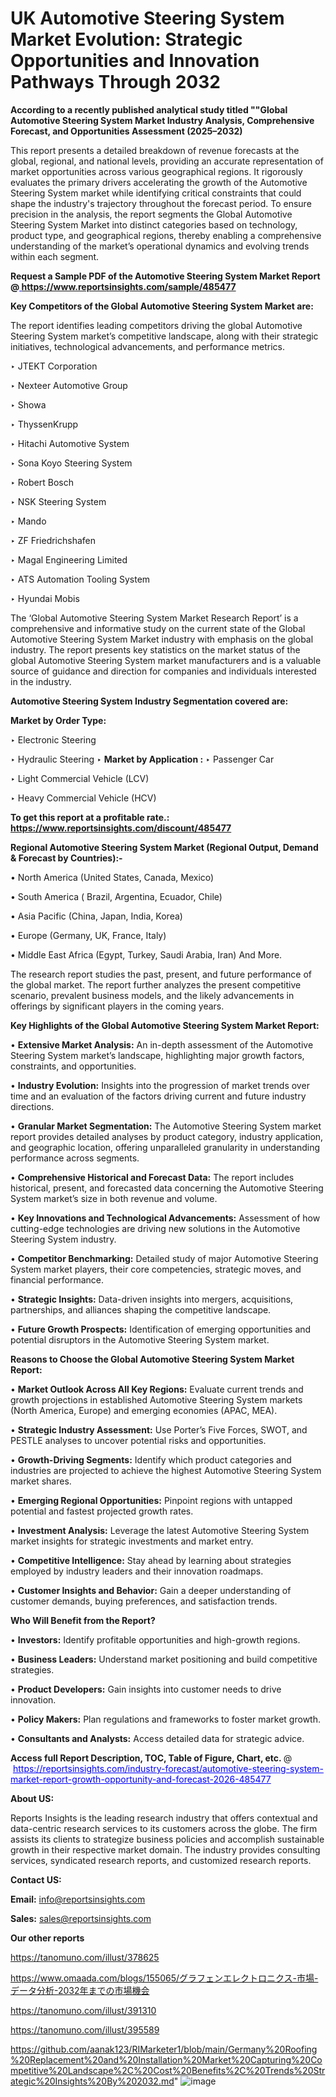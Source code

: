 # UK Automotive Steering System Market Evolution: Strategic Opportunities and Innovation Pathways Through 2032

<strong>According to a recently published analytical study titled ""Global Automotive Steering System Market Industry Analysis, Comprehensive Forecast, and Opportunities Assessment (2025–2032)</strong>

This report presents a detailed breakdown of revenue forecasts at the global, regional, and national levels, providing an accurate representation of market opportunities across various geographical regions. It rigorously evaluates the primary drivers accelerating the growth of the Automotive Steering System market while identifying critical constraints that could shape the industry's trajectory throughout the forecast period. To ensure precision in the analysis, the report segments the Global Automotive Steering System Market into distinct categories based on technology, product type, and geographical regions, thereby enabling a comprehensive understanding of the market’s operational dynamics and evolving trends within each segment.

<strong>Request a Sample PDF of the Automotive Steering System Market Report </strong><strong>@<a href=https://www.reportsinsights.com/sample/485477 style=color:#0000ff;> https://www.reportsinsights.com/sample/485477</a></strong></font>

<strong>Key Competitors of the Global Automotive Steering System Market are:</strong>

The report identifies leading competitors driving the global Automotive Steering System market’s competitive landscape, along with their strategic initiatives, technological advancements, and performance metrics.

‣ JTEKT Corporation

‣ Nexteer Automotive Group

‣ Showa

‣ ThyssenKrupp

‣ Hitachi Automotive System

‣ Sona Koyo Steering System

‣ Robert Bosch

‣ NSK Steering System

‣ Mando

‣ ZF Friedrichshafen

‣ Magal Engineering Limited

‣ ATS Automation Tooling System

‣ Hyundai Mobis

The ‘Global Automotive Steering System Market Research Report’ is a comprehensive and informative study on the current state of the Global Automotive Steering System Market industry with emphasis on the global industry. The report presents key statistics on the market status of the global Automotive Steering System market manufacturers and is a valuable source of guidance and direction for companies and individuals interested in the industry.

<strong>Automotive Steering System Industry Segmentation covered are:</strong>

<strong>Market by Order Type: </strong>

‣ Electronic Steering

‣ Hydraulic Steering
‣ 
<strong>Market by Application :</strong>
‣ Passenger Car

‣ Light Commercial Vehicle (LCV)

‣ Heavy Commercial Vehicle (HCV)

<strong>To get this report at a profitable rate.: <a href=https://www.reportsinsights.com/discount/485477 style=color:#0000ff;>https://www.reportsinsights.com/discount/485477</a></strong></font>

<strong>Regional Automotive Steering System Market (Regional Output, Demand &amp; Forecast by Countries):-</strong>

• North America (United States, Canada, Mexico)

• South America ( Brazil, Argentina, Ecuador, Chile)

• Asia Pacific (China, Japan, India, Korea)

• Europe (Germany, UK, France, Italy)

• Middle East Africa (Egypt, Turkey, Saudi Arabia, Iran) And More.

The research report studies the past, present, and future performance of the global market. The report further analyzes the present competitive scenario, prevalent business models, and the likely advancements in offerings by significant players in the coming years.

<strong>Key Highlights of the Global Automotive Steering System Market Report:</strong>

• <strong>Extensive Market Analysis:</strong> An in-depth assessment of the Automotive Steering System market’s landscape, highlighting major growth factors, constraints, and opportunities.

• <strong>Industry Evolution:</strong> Insights into the progression of market trends over time and an evaluation of the factors driving current and future industry directions.

• <strong>Granular Market Segmentation:</strong> The Automotive Steering System market report provides detailed analyses by product category, industry application, and geographic location, offering unparalleled granularity in understanding performance across segments.

• <strong>Comprehensive Historical and Forecast Data:</strong> The report includes historical, present, and forecasted data concerning the Automotive Steering System market’s size in both revenue and volume.

• <strong>Key Innovations and Technological Advancements:</strong> Assessment of how cutting-edge technologies are driving new solutions in the Automotive Steering System industry.

• <strong>Competitor Benchmarking:</strong> Detailed study of major Automotive Steering System market players, their core competencies, strategic moves, and financial performance.

• <strong>Strategic Insights:</strong> Data-driven insights into mergers, acquisitions, partnerships, and alliances shaping the competitive landscape.

• <strong>Future Growth Prospects:</strong> Identification of emerging opportunities and potential disruptors in the Automotive Steering System market.

<strong>Reasons to Choose the Global Automotive Steering System Market Report:</strong>

• <strong>Market Outlook Across All Key Regions:</strong> Evaluate current trends and growth projections in established Automotive Steering System markets (North America, Europe) and emerging economies (APAC, MEA).

• <strong>Strategic Industry Assessment:</strong> Use Porter’s Five Forces, SWOT, and PESTLE analyses to uncover potential risks and opportunities.

• <strong>Growth-Driving Segments:</strong> Identify which product categories and industries are projected to achieve the highest Automotive Steering System market shares.

• <strong>Emerging Regional Opportunities:</strong> Pinpoint regions with untapped potential and fastest projected growth rates.

• <strong>Investment Analysis:</strong> Leverage the latest Automotive Steering System market insights for strategic investments and market entry.

• <strong>Competitive Intelligence:</strong> Stay ahead by learning about strategies employed by industry leaders and their innovation roadmaps.

• <strong>Customer Insights and Behavior:</strong> Gain a deeper understanding of customer demands, buying preferences, and satisfaction trends.

<strong>Who Will Benefit from the Report?</strong>

• <strong>Investors:</strong> Identify profitable opportunities and high-growth regions.

• <strong>Business Leaders:</strong> Understand market positioning and build competitive strategies.

• <strong>Product Developers:</strong> Gain insights into customer needs to drive innovation.

• <strong>Policy Makers:</strong> Plan regulations and frameworks to foster market growth.

• <strong>Consultants and Analysts:</strong> Access detailed data for strategic advice.
</ul>
<strong>Access full Report Description, TOC, Table of Figure, Chart, etc. </strong>@  <a href=https://reportsinsights.com/industry-forecast/automotive-steering-system-market-report-growth-opportunity-and-forecast-2026-485477 style=color:#0000ff;>https://reportsinsights.com/industry-forecast/automotive-steering-system-market-report-growth-opportunity-and-forecast-2026-485477</a></font>

<strong><strong>About US</strong>:</strong>

Reports Insights is the leading research industry that offers contextual and data-centric research services to its customers across the globe. The firm assists its clients to strategize business policies and accomplish sustainable growth in their respective market domain. The industry provides consulting services, syndicated research reports, and customized research reports.

<strong>Contact US:</strong>

<p class=""""><b>Email:</b> <a href=mailto:info@reportsinsights.com>info@reportsinsights.com</a></p>
<p class=""""><b>Sales:</b> <a href=mailto:sales@reportsinsights.com>sales@reportsinsights.com</a></p>

<strong>Our other reports</strong>

<a href=https://tanomuno.com/illust/378625>https://tanomuno.com/illust/378625</a>

<a href=https://www.omaada.com/blogs/155065/グラフェンエレクトロニクス-市場-データ分析-2032年までの市場機会>https://www.omaada.com/blogs/155065/グラフェンエレクトロニクス-市場-データ分析-2032年までの市場機会</a>

<a href=https://tanomuno.com/illust/391310>https://tanomuno.com/illust/391310</a>

<a href=https://tanomuno.com/illust/395589>https://tanomuno.com/illust/395589</a>

<a href=https://github.com/aanak123/RIMarketer1/blob/main/Germany%20Roofing%20Replacement%20and%20Installation%20Market%20Capturing%20Competitive%20Landscape%2C%20Cost%20Benefits%2C%20Trends%20Strategic%20Insights%20By%202032.md>https://github.com/aanak123/RIMarketer1/blob/main/Germany%20Roofing%20Replacement%20and%20Installation%20Market%20Capturing%20Competitive%20Landscape%2C%20Cost%20Benefits%2C%20Trends%20Strategic%20Insights%20By%202032.md</a>"
![image](https://github.com/user-attachments/assets/93e83a6c-8985-4806-9f85-d24ec2361a4d)
